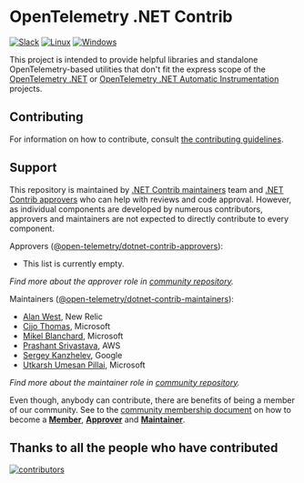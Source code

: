 # OpenTelemetry .NET Contrib

[![Slack](https://img.shields.io/badge/slack-@cncf/otel/dotnet-brightgreen.svg?logo=slack)](https://cloud-native.slack.com/archives/C01N3BC2W7Q)
[![Linux](https://github.com/open-telemetry/opentelemetry-dotnet-contrib/actions/workflows/linux-ci.yml/badge.svg?branch=main)](https://github.com/open-telemetry/opentelemetry-dotnet-contrib/actions/workflows/linux-ci.yml)
[![Windows](https://github.com/open-telemetry/opentelemetry-dotnet-contrib/actions/workflows/windows-ci.yml/badge.svg?branch=main)](https://github.com/open-telemetry/opentelemetry-dotnet-contrib/actions/workflows/windows-ci.yml)

This project is intended to provide helpful libraries and standalone
OpenTelemetry-based utilities that don't fit the express scope of the
[OpenTelemetry .NET](https://github.com/open-telemetry/opentelemetry-dotnet/) or
[OpenTelemetry .NET Automatic
Instrumentation](https://github.com/open-telemetry/opentelemetry-dotnet-instrumentation)
projects.

## Contributing

For information on how to contribute, consult [the contributing
guidelines](./CONTRIBUTING.md).

## Support

This repository is maintained by [.NET Contrib
maintainers](https://github.com/orgs/open-telemetry/teams/dotnet-contrib-maintainers)
team and [.NET Contrib
approvers](https://github.com/orgs/open-telemetry/teams/dotnet-contrib-approvers)
who can help with reviews and code approval. However, as individual components
are developed by numerous contributors, approvers and maintainers are not
expected to directly contribute to every component.

Approvers
([@open-telemetry/dotnet-contrib-approvers](https://github.com/orgs/open-telemetry/teams/dotnet-contrib-approvers)):

* This list is currently empty.

*Find more about the approver role in [community
repository](https://github.com/open-telemetry/community/blob/main/community-membership.md#approver).*

Maintainers
([@open-telemetry/dotnet-contrib-maintainers](https://github.com/orgs/open-telemetry/teams/dotnet-contrib-maintainers)):

* [Alan West](https://github.com/alanwest), New Relic
* [Cijo Thomas](https://github.com/cijothomas), Microsoft
* [Mikel Blanchard](https://github.com/CodeBlanch), Microsoft
* [Prashant Srivastava](https://github.com/srprash), AWS
* [Sergey Kanzhelev](https://github.com/SergeyKanzhelev), Google
* [Utkarsh Umesan Pillai](https://github.com/utpilla), Microsoft

*Find more about the maintainer role in [community
repository](https://github.com/open-telemetry/community/blob/main/community-membership.md#maintainer).*

Even though, anybody can contribute, there are benefits of being a member of our
community. See to the [community membership
document](https://github.com/open-telemetry/community/blob/master/community-membership.md)
on how to become a
[**Member**](https://github.com/open-telemetry/community/blob/master/community-membership.md#member),
[**Approver**](https://github.com/open-telemetry/community/blob/master/community-membership.md#approver)
and
[**Maintainer**](https://github.com/open-telemetry/community/blob/master/community-membership.md#maintainer).

## Thanks to all the people who have contributed

[![contributors](https://contributors-img.web.app/image?repo=open-telemetry/opentelemetry-dotnet-contrib)](https://github.com/open-telemetry/opentelemetry-dotnet-contrib/graphs/contributors)
